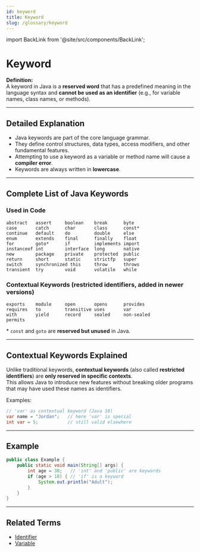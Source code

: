 ```yaml
---
id: keyword
title: Keyword
slug: /glossary/keyword
---
```

import BackLink from '@site/src/components/BackLink';

# Keyword

**Definition:**  
A keyword in Java is a **reserved word** that has a predefined meaning in the language syntax and **cannot be used as an identifier** (e.g., for variable names, class names, or methods).

---

## Detailed Explanation
- Java keywords are part of the core language grammar.
- They define control structures, data types, access modifiers, and other fundamental features.
- Attempting to use a keyword as a variable or method name will cause a **compiler error**.
- Keywords are always written in **lowercase**.

---

## Complete List of Java Keywords

### Used in Code
```
abstract   assert     boolean    break      byte
case       catch      char       class      const*
continue   default    do         double     else
enum       extends    final      finally    float
for        goto*      if         implements import
instanceof int        interface  long       native
new        package    private    protected  public
return     short      static     strictfp   super
switch     synchronized this     throw      throws
transient  try        void       volatile   while
```

### Contextual Keywords (restricted identifiers, added in newer versions)
```
exports    module     open       opens      provides
requires   to         transitive uses       var
with       yield      record     sealed     non-sealed
permits
```

\* `const` and `goto` are **reserved but unused** in Java.  

---
## Contextual Keywords Explained

Unlike traditional keywords, **contextual keywords** (also called **restricted identifiers**) are **only reserved in specific contexts**.  
This allows Java to introduce new features without breaking older programs that may have used these names as identifiers.

Examples:

```java
// 'var' as contextual keyword (Java 10)
var name = "Jordan";   // here 'var' is special
int var = 5;           // still valid elsewhere
```
---

## Example

```java
public class Example {
    public static void main(String[] args) {
        int age = 30;   // 'int' and 'public' are keywords
        if (age > 18) { // 'if' is a keyword
            System.out.println("Adult");
        }
    }
}
```

---

## Related Terms
- [Identifier](/glossary/identifier)
- [Variable](/glossary/variable)

<BackLink />